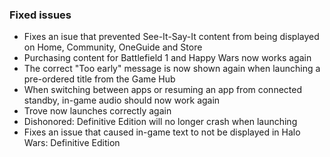 ### Fixed issues
- Fixes an isue that prevented See-It-Say-It content from being displayed on Home, Community, OneGuide and Store
- Purchasing content for Battlefield 1 and Happy Wars now works again
- The correct "Too early" message is now shown again when launching a pre-ordered title from the Game Hub
- When switching between apps or resuming an app from connected standby, in-game audio should now work again
- Trove now launches correctly again
- Dishonored: Definitive Edition will no longer crash when launching
- Fixes an issue that caused in-game text to not be displayed in Halo Wars: Definitive Edition
